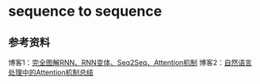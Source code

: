 # sequence to sequence

## 参考资料

博客1：[完全图解RNN、RNN变体、Seq2Seq、Attention机制](https://www.leiphone.com/news/201709/8tDpwklrKubaecTa.html)
博客2：[自然语言处理中的Attention机制总结](https://blog.csdn.net/hahajinbu/article/details/81940355)
